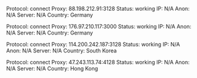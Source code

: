 Protocol: connect
Proxy: 88.198.212.91:3128
Status: working
IP: N/A
Anon: N/A
Server: N/A
Country: Germany

Protocol: connect
Proxy: 176.97.210.117:3000
Status: working
IP: N/A
Anon: N/A
Server: N/A
Country: Germany

Protocol: connect
Proxy: 114.200.242.187:3128
Status: working
IP: N/A
Anon: N/A
Server: N/A
Country: South Korea

Protocol: connect
Proxy: 47.243.113.74:4128
Status: working
IP: N/A
Anon: N/A
Server: N/A
Country: Hong Kong


